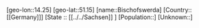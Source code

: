 ﻿---
location: [51.15,14.25]
type: City
tags:
- geo/City


SpocWebEntityId: 29199
isDeleted: false
confidential: public

---
[geo-lon::14.25]
[geo-lat::51.15]
[name::Bischofswerda]
[Country::[[Germany]]]
[State :: [[../../Sachsen]] ]
[Population::]
[Unknown::]


